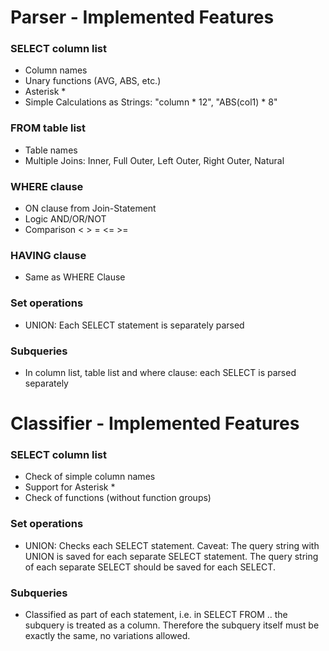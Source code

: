 # Parser - Implemented Features

### SELECT column list

* Column names
* Unary functions (AVG, ABS, etc.)
* Asterisk *
* Simple Calculations as Strings: "column \* 12", "ABS(col1) \* 8"

### FROM table list

* Table names
* Multiple Joins: Inner, Full Outer, Left Outer, Right Outer, Natural

### WHERE clause

* ON clause from Join-Statement 
* Logic AND/OR/NOT
* Comparison < > = <= >=

### HAVING clause

* Same as WHERE Clause

### Set operations

* UNION: Each SELECT statement is separately parsed

### Subqueries

* In column list, table list and where clause: each SELECT is parsed separately



# Classifier - Implemented Features

### SELECT column list

* Check of simple column names
* Support for Asterisk * 
* Check of functions (without function groups)

### Set operations

* UNION: Checks each SELECT statement. Caveat: The query string with UNION is saved for each separate SELECT statement. The query string of each separate SELECT should be saved for each SELECT.

### Subqueries

* Classified as part of each statement, i.e. in SELECT <subquery> FROM .. the subquery is treated as a column. Therefore the subquery itself must be exactly the same, no variations allowed. 

